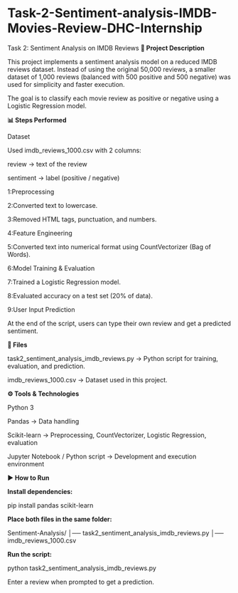 # Task-2-Sentiment-analysis-IMDB-Movies-Review-DHC-Internship
Task 2: Sentiment Analysis on IMDB Reviews
**📌 Project Description**

This project implements a sentiment analysis model on a reduced IMDB reviews dataset. Instead of using the original 50,000 reviews, a smaller dataset of 1,000 reviews (balanced with 500 positive and 500 negative) was used for simplicity and faster execution.

The goal is to classify each movie review as positive or negative using a Logistic Regression model.

**📊 Steps Performed**

Dataset

Used imdb_reviews_1000.csv with 2 columns:

review → text of the review

sentiment → label (positive / negative)

1:Preprocessing

2:Converted text to lowercase.

3:Removed HTML tags, punctuation, and numbers.

4:Feature Engineering

5:Converted text into numerical format using CountVectorizer (Bag of Words).

6:Model Training & Evaluation

7:Trained a Logistic Regression model.

8:Evaluated accuracy on a test set (20% of data).

9:User Input Prediction

At the end of the script, users can type their own review and get a predicted sentiment.

**📂 Files**

task2_sentiment_analysis_imdb_reviews.py → Python script for training, evaluation, and prediction.

imdb_reviews_1000.csv → Dataset used in this project.

**⚙️ Tools & Technologies**

Python 3

Pandas → Data handling

Scikit-learn → Preprocessing, CountVectorizer, Logistic Regression, evaluation

Jupyter Notebook / Python script → Development and execution environment

**▶️ How to Run**

**Install dependencies:**

pip install pandas scikit-learn


**Place both files in the same folder:**

Sentiment-Analysis/
│── task2_sentiment_analysis_imdb_reviews.py
│── imdb_reviews_1000.csv


**Run the script:**

python task2_sentiment_analysis_imdb_reviews.py


Enter a review when prompted to get a prediction.
